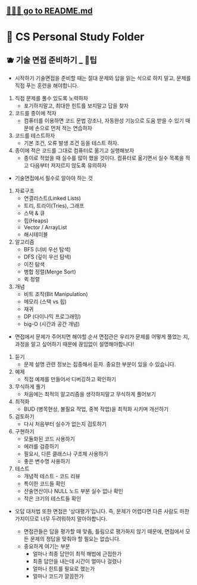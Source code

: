 ## [🧝🏻‍♀️ go to README.md](https://github.com/SoobinJung1013/cs-study)

# 🦋 CS Personal Study Folder

## 🫐 기술 면접 준비하기 _ 🍯팁

- 시작하기
  기술면접을 준비할 때는 절대 문제와 답을 읽는 식으로 하지 말고, 문제를 직접 푸는 훈련을 해야합니다.

1. 직접 문제를 풀수 있도록 노력하자
   - 포기하지말고, 최대한 힌트를 보지말고 답을 찾자
2. 코드를 종이에 적자
   - 컴퓨터를 이용하면 코드 문법 강조나, 자동완성 기능으로 도움 받을 수 있기 때문에 손으로 먼저 적는 연습하자
3. 코드를 테스트하자
   - 기본 조건, 오류 발생 조건 등을 테스트 하자.
4. 종이에 적은 코드를 그대로 컴퓨터로 옮기고 실행해보자
   - 종이로 적었을 때 실수를 많이 했을 것이다. 컴퓨터로 옮기면서 실수 목록을 적고 다음부터 저지르지 않도록 유의하자

- 기술면접에서 필수로 알아야 하는 것

1. 자료구조
   - 연결리스트(Linked Lists)
   - 트리, 트라이(Tries), 그래프
   - 스택 & 큐
   - 힙(Heaps)
   - Vector / ArrayList
   - 해시테이블
2. 알고리즘
   - BFS (너비 우선 탐색)
   - DFS (깊이 우선 탐색)
   - 이진 탐색
   - 병합 정렬(Merge Sort)
   - 퀵 정렬
3. 개념
   - 비트 조작(Bit Manipulation)
   - 메모리 (스택 vs 힙)
   - 재귀
   - DP (다이나믹 프로그래밍)
   - big-O (시간과 공간 개념)

- 면접에서 문제가 주어지면 해야할 순서
  면접관은 우리가 문제를 어떻게 풀었는 지, 과정을 알고 싶어하기 때문에 끊임없이 설명해야합니다!

1. 듣기
   - 문제 설명 관련 정보는 집중해서 듣자. 중요한 부분이 있을 수 있습니다.
2. 예제
   - 직접 예제를 만들어서 디버깅하고 확인하기
3. 무식하게 풀기
   - 처음에는 최적의 알고리즘을 생각하지말고 무식하게 풀어보기
4. 최적화
   - BUD (병목현상, 불필요 작업, 중복 작업)을 최적화 시키며 개선하기
5. 검토하기
   - 다시 처음부터 실수가 없는지 검토하기
6. 구현하기
   - 모듈화된 코드 사용하기
   - 에러를 검증하기
   - 필요시, 다른 클래스나 구조체 사용하기
   - 좋은 변수명 사용하기
7. 테스트
   - 개념적 테스트 - 코드 리뷰
   - 특이한 코드들 확인
   - 산술연산이나 NULL 노드 부분 실수 없나 확인
   - 작은 크기의 테스트들 확인

- 오답 대처법
  또한 면접은 '상대평가'입니다. 즉, 문제가 어렵다면 다른 사람도 마찬가지이므로 너무 두려워하지 말아야합니다.

  - 면접관들은 답을 평가할 때 맞춤, 틀림으로 평가하지 않기 때문에, 면접에서 모든 문제의 정답을 맞춰야 할 필요는 없습니다.
  - 중요하게 여기는 부분
    - 얼마나 최종 답안이 최적 해법에 근접한가
    - 최종 답안을 내는데 시간이 얼마나 걸렸나
    - 얼마나 힌트를 필요로 했는가
    - 얼마나 코드가 깔끔한가
